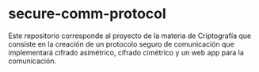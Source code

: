 # secure-comm-protocol
Este repositorio corresponde al proyecto de la materia de Criptografía que consiste en la creación de un protocolo seguro de comunicación que implementará cifrado asimétrico, cifrado cimétrico y un web app para la comunicación. 
